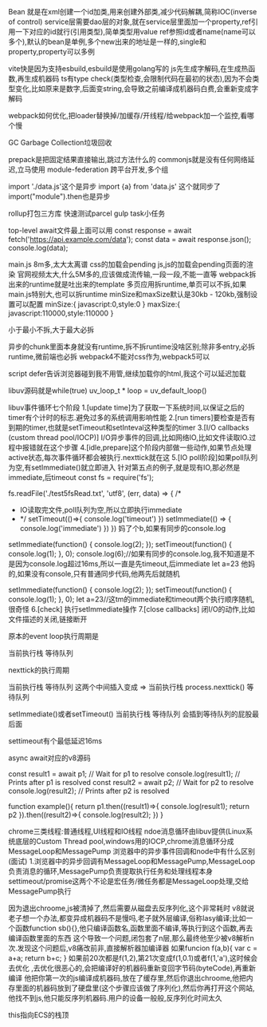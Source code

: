 Bean 就是在xml创建一个id加类,用来创建外部类,减少代码解耦,简称IOC(inverse of control)
service层需要dao层的对象,就在service层里面加一个property,ref引用一下对应的id就行(引用类型),简单类型用value
ref参照id或者name(name可以多个),默认的bean是单例,多个new出来的地址是一样的,single和property,property可以多例

vite快是因为支持esbuild,esbuild是使用golang写的
js先生成字解码,在生成热函数,再生成机器码
ts有type check(类型检查,会限制代码在最初的状态),因为不会类型变化,比如原来是数字,后面变string,会导致之前编译成机器码白费,会重新变成字解码

webpack如何优化,把loader替换掉/加缓存/开线程/给webpack加一个监控,看哪个慢

GC Garbage Collection垃圾回收

prepack是把固定结果直接输出,跳过方法什么的
commonjs就是没有任何网络延迟,立马使用
module-federation 跨平台开发,多个组

import './data.js'这个是异步
import {a} from 'data.js' 这个就同步了
import("module").then也是异步

rollup打包三方库
快速测试parcel
gulp task小任务

top-level await文件最上面可以用
const response = await fetch('https://api.example.com/data');
const data = await response.json();
console.log(data);


main.js 8m多,太大太离谱
css的加载会pending js,js的加载会pending页面的渲染
官网视频太大,什么5M多的,应该做成流传输,一段一段,不能一直等
webpack拆出来的runtime就是吐出来的template
多页应用拆runtime,单页可以不拆,如果main.js特别大,也可以拆runtime
minSize和maxSize默认是30kb - 120kb,强制设置可以配置
minSize:{
javascript:0,style:0
}
maxSize:{
javascript:110000,style:110000
}

小于最小不拆,大于最大必拆

异步的chunk里面本身就没有runtime,拆不拆runtime没啥区别;除非多entry,必拆runtime,微前端也必拆
webpack4不能对css作为,webpack5可以

script defer告诉浏览器碰到我不用管,继续加载你的html,我这个可以延迟加载

libuv源码就是while(true)
uv_loop_t * loop = uv_default_loop()

libuv事件循环七个阶段
1.[update time]为了获取一下系统时间,以保证之后的timer有个计时的标志.避免过多的系统调用影响性能
2.[run timers]要检查是否有到期的timer,也就是setTimeout和setInteval这种类型的timer
3.[I/O callbacks (custom thread pool/IOCP)] I/O异步事件的回调,比如网络IO,比如文件读取IO.过程中报错就在这个步骤
4.[idle,prepare]这个阶段内部做一些动作,如果节点处理active状态,每次事件循环都会被执行.nexttick就在这
5.[IO poll阶段]如果poll队列为空,有setImmediate()就立即进入
针对第五点的例子,就是现有IO,那必然是immediate,后timeout
const fs = require('fs');

fs.readFile('./test5fsRead.txt', 'utf8', (err, data) => {
/*
* IO读取完文件,poll队列为空,所以立即执行immediate
* */
setTimeout(()=>{
    console.log('timeout')
})
setImmediate(() => {
    console.log('immediate')
})
})
妈了个b,如果有同步的console.log

setImmediate(function() {
console.log(2);
});
setTimeout(function() {
console.log(1);
}, 0);
console.log(6);//如果有同步的console.log,我不知道是不是因为console.log超过16ms,所以一直是先timeout,后immediate
let a=23
他妈的,如果没有console,只有普通同步代码,他两先后就随机

setImmediate(function() {
console.log(2);
});
setTimeout(function() {
console.log(1);
}, 0);
let a=23//这tm的immediate和timeout两个执行顺序随机,很奇怪
6.[check] 执行setImmediate操作
7.[close callbacks] 闭I/O的动作,比如文件描述的关闭,链接断开


原本的event loop执行周期是

当前执行栈	等待队列


nexttick的执行周期

当前执行栈	等待队列	这两个中间插入变成   => 当前执行栈	process.nexttick()	等待队列


setImmediate()或者setTimeout()
当前执行栈	等待队列	会插到等待队列的屁股最后面

settimeout有个最低延迟16ms


async await对应的v8源码

const result1 = await p1;  // Wait for p1 to resolve
console.log(result1);       // Prints after p1 is resolved
const result2 = await p2;  // Wait for p2 to resolve
console.log(result2);       // Prints after p2 is resolved

function example(){
return p1.then((result1)=>{
console.log(result1);
return p2
}).then((result2)=>{
console.log(result2);
})
}

chrome三类线程:普通线程,UI线程和IO线程
ndoe消息循环由libuv提供(Linux系统底层的Custom Thread pool,windows用的IOCP,chrome消息循环分成MessageLoop和MessagePump
浏览器中的异步事件回调和node中有什么区别(面试)
1.浏览器中的异步回调有MessageLoop和MessagePump,MessageLoop负责消息的循环,MessagePump负责提取执行任务和处理线程本身
settimeout/promise这两个不论是宏任务/微任务都是MessageLoop处理,交给MessagePump执行

因为退出chroome,js被清掉了,然后需要从磁盘去反序列化,这个非常耗时
v8就说老子想一个办法,都变异成机器码不是慢吗,老子就外层编译,俗称lasy编译;比如一个函数function sb(){},他只编译函数名,函数里面不编译,等执行到这个函数,再去编译函数里面的东西
这个导致一个问题,闭包套了n层,那么最终他至少被v8解析n次.发现这个问题后,v8痛改前非,直接解析器加编译器
如果funcion f(a,b){
var c = a+a;
return b+c;
}
如果前20次都是f(1,2),第21次变成f(1,0.1)或者f(1,'a'),这时候会 去优化 ,去优化很恶心的,会把编译好的机器码重新变回字节码(byteCode),再重新编译
他把你第一次的js编译成机器码,放在了缓存里,然后你退出chroome,他把内存里面的机器码放到了硬盘里(这个步骤应该做了序列化),然后你再打开这个网站,他找不到js,他只能反序列机器码.用户的设备一般般,反序列化时间太久

this指向ECS的栈顶
